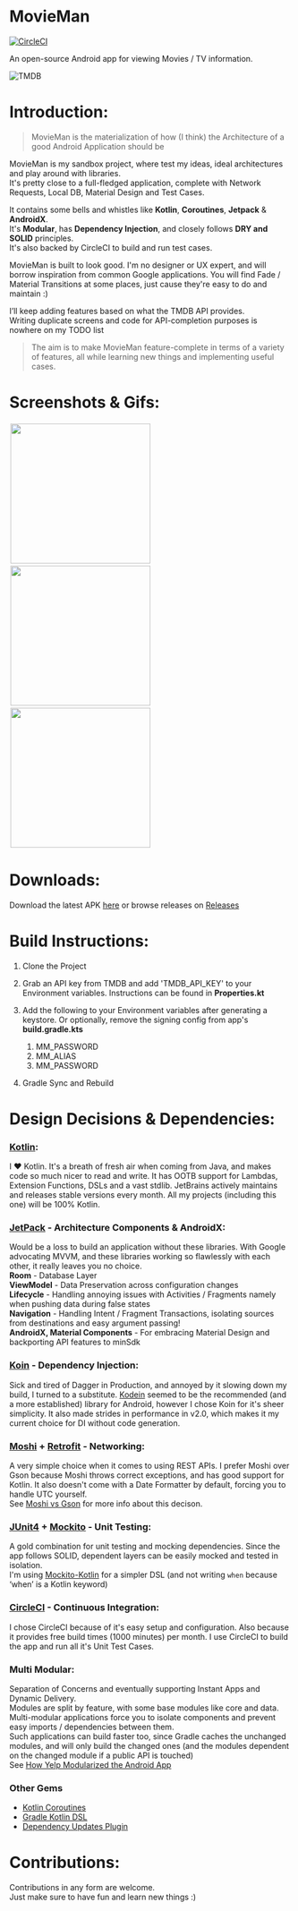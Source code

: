 # MovieMan
[![CircleCI](https://circleci.com/gh/CalvinNor/MovieMan.svg?style=svg)](https://circleci.com/gh/CalvinNor/MovieMan)

An open-source Android app for viewing Movies / TV information.

![](https://www.themoviedb.org/assets/1/v4/logos/408x161-powered-by-rectangle-green-bb4301c10ddc749b4e79463811a68afebeae66ef43d17bcfd8ff0e60ded7ce99.png "TMDB")

Introduction:
=====

>  MovieMan is the materialization of how (I think) the Architecture of a good Android Application should be

MovieMan is my sandbox project, where test my ideas, ideal architectures and play around with libraries. <br>It's pretty close to a full-fledged application, complete with Network Requests, Local DB, Material Design and Test Cases.

It contains some bells and whistles like **Kotlin**, **Coroutines**, **Jetpack** & **AndroidX**.
<br>
It's **Modular**, has **Dependency Injection**, and closely follows **DRY and SOLID** principles.
<br>It's also backed by CircleCI to build and run test cases.

MovieMan is built to look good. I'm no designer or UX expert, and will borrow inspiration from common Google applications. You will find Fade / Material Transitions at some places, just cause they're easy to do and maintain :)

I’ll keep adding features based on what the TMDB API provides.
<br>Writing duplicate screens and code for API-completion purposes is nowhere on my TODO list

> The aim is to make MovieMan feature-complete in terms of a variety of features, all while learning new things and implementing useful cases.

Screenshots & Gifs:
=====
<p>
  <img src="https://i.imgur.com/kIHwAhw.png" width="250" style="margin:2px"/>
  <img src="https://i.imgur.com/tFUjnrV.png" width="250" style="margin:2px"/>
  <img src="https://user-images.githubusercontent.com/33203243/54878796-65e2e280-4e57-11e9-8108-11a5bf3a0c2e.gif" width="250" style="margin:2px"/>
</p>

Downloads:
=====

Download the latest APK [here](https://github.com/CalvinNor/MovieMan/releases/download/0.1/app-release.apk) or browse releases on [Releases](https://github.com/CalvinNor/MovieMan/releases)

Build Instructions:
=====

1. Clone the Project

2. Grab an API key from TMDB and add 'TMDB_API_KEY' to your Environment variables. Instructions can be found in **Properties.kt**

3. Add the following to your Environment variables after generating a keystore. Or optionally, remove the signing config from app's **build.gradle.kts**
	1. MM_PASSWORD
   	2. MM_ALIAS
   	3. MM_PASSWORD

4. Gradle Sync and Rebuild

Design Decisions & Dependencies:
=====

### [Kotlin](https://kotlinlang.org/):

I :heart: Kotlin. It's a breath of fresh air when coming from Java, and makes code so much nicer to read and write. It has OOTB support for Lambdas, Extension Functions, DSLs and a vast stdlib. JetBrains actively maintains and releases stable versions every month. All my projects (including this one) will be 100% Kotlin.

### [JetPack](https://developer.android.com/jetpack) - Architecture Components & AndroidX:
Would be a loss to build an application without these libraries. With Google advocating MVVM, and these libraries working so flawlessly with each other, it really leaves you no choice.
<br>**Room** - Database Layer
<br>**ViewModel** - Data Preservation across configuration changes
<br>**Lifecycle** - Handling annoying issues with Activities / Fragments namely when pushing data during false states
<br>**Navigation** - Handling Intent / Fragment Transactions, isolating sources from destinations and easy argument passing!
<br>**AndroidX, Material Components** - For embracing Material Design and backporting API features to minSdk

### [Koin](https://insert-koin.io/) - Dependency Injection:
Sick and tired of Dagger in Production, and annoyed by it slowing down my build, I turned to a substitute. [Kodein](https://github.com/Kodein-Framework/Kodein-DI) seemed to be the recommended (and a more established) library for Android, however I chose Koin for it's sheer simplicity. It also made strides in performance in v2.0, which makes it my current choice for DI without code generation.

### [Moshi](https://github.com/square/moshi) + [Retrofit](https://square.github.io/retrofit/) - Networking:
A very simple choice when it comes to using REST APIs. I prefer Moshi over Gson because Moshi throws correct exceptions, and has good support for Kotlin. It also doesn't come with a Date Formatter by default, forcing you to handle UTC yourself.
<br>See [Moshi vs Gson](https://www.reddit.com/r/androiddev/comments/684flw/why_use_moshi_over_gson/) for more info about this decison.

### [JUnit4](https://junit.org/junit4/) + [Mockito](https://site.mockito.org/) - Unit Testing:
A gold combination for unit testing and mocking dependencies. Since the app follows SOLID, dependent layers can be easily mocked and tested in isolation.
<br>I'm using [Mockito-Kotlin](https://github.com/nhaarman/mockito-kotlin) for a simpler DSL (and not writing ``when`` because ‘when’ is a Kotlin keyword)

### [CircleCI](https://circleci.com/) - Continuous Integration:
I chose CircleCI because of it's easy setup and configuration. Also because it provides free build times (1000 minutes) per month. I use CircleCI to build the app and run all it's Unit Test Cases.

### Multi Modular:
Separation of Concerns and eventually supporting Instant Apps and Dynamic Delivery.
<br>Modules are split by feature, with some base modules like core and data. Multi-modular applications force you to isolate components and prevent easy imports / dependencies between them.
<br>Such applications can build faster too, since Gradle caches the unchanged modules, and will only build the changed ones (and the modules dependent on the changed module if a public API is touched)
<br> See [How Yelp Modularized the Android App](https://engineeringblog.yelp.com/2018/06/how-yelp-modularized-the-android-app.html)

### Other Gems

- [Kotlin Coroutines](https://kotlinlang.org/docs/reference/coroutines-overview.html)
- [Gradle Kotlin DSL](https://docs.gradle.org/current/userguide/kotlin_dsl.html)
- [Dependency Updates Plugin](https://github.com/ben-manes/gradle-versions-plugin)

# Contributions:

Contributions in any form are welcome.
<br>Just make sure to have fun and learn new things :)

